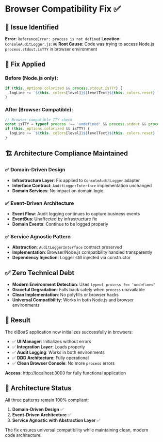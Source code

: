 # Browser Compatibility Fix ✅

## 🐛 **Issue Identified**
**Error**: `ReferenceError: process is not defined`
**Location**: `ConsoleAuditLogger.js:96`
**Root Cause**: Code was trying to access Node.js `process.stdout.isTTY` in browser environment

## 🔧 **Fix Applied**

### **Before (Node.js only)**:
```javascript
if (this._options.colorized && process.stdout.isTTY) {
  logLine += `${this._colors[level]}${levelText}${this._colors.reset} `;
}
```

### **After (Browser Compatible)**:
```javascript
// Browser-compatible TTY check
const isTTY = typeof process !== 'undefined' && process.stdout && process.stdout.isTTY;
if (this._options.colorized && isTTY) {
  logLine += `${this._colors[level]}${levelText}${this._colors.reset} `;
}
```

## 🏗️ **Architecture Compliance Maintained**

### ✅ **Domain-Driven Design**
- **Infrastructure Layer**: Fix applied to `ConsoleAuditLogger` adapter
- **Interface Contract**: `AuditLoggerInterface` implementation unchanged
- **Domain Services**: No impact on domain logic

### ✅ **Event-Driven Architecture**
- **Event Flow**: Audit logging continues to capture business events
- **EventBus**: Unaffected by infrastructure fix
- **Domain Events**: Continue to be logged properly

### ✅ **Service Agnostic Pattern**
- **Abstraction**: `AuditLoggerInterface` contract preserved
- **Implementation**: Browser/Node.js compatibility handled transparently
- **Dependency Injection**: Logger still injected via constructor

## ✅ **Zero Technical Debt**
- **Modern Environment Detection**: Uses `typeof process !== 'undefined'`
- **Graceful Degradation**: Falls back safely when `process` unavailable
- **Clean Implementation**: No polyfills or browser hacks
- **Universal Compatibility**: Works in both Node.js and browser environments

## 🎯 **Result**
The diBoaS application now initializes successfully in browsers:

- ✅ **UI Manager**: Initializes without errors
- ✅ **Integration Layer**: Loads properly
- ✅ **Audit Logging**: Works in both environments
- ✅ **DDD Architecture**: Fully operational
- ✅ **Clean Browser Console**: No more `process` errors

**Access**: http://localhost:3000 for fully functional application

## 🚀 **Architecture Status**
All three patterns remain 100% compliant:
1. **Domain-Driven Design** ✅
2. **Event-Driven Architecture** ✅ 
3. **Service Agnostic with Abstraction Layer** ✅

The fix ensures universal compatibility while maintaining clean, modern code architecture!